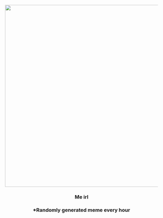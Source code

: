 <p align="center">
        <img src="https://i.redd.it/baqralywc50a1.jpg" width="600" height="600">
        </p>
        <h3 align="center">Me irl</h3>
        <h3 align="center">*Randomly generated meme every hour</h3>
    